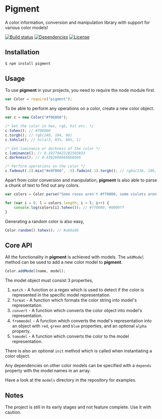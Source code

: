 # Pigment
A color information, conversion and manipulation library with support for various color models!

[![Build status](https://travis-ci.org/satya164/pigment.svg?branch=master)](https://travis-ci.org/satya164/pigment)
[![Dependencies](https://david-dm.org/satya164/pigment.svg)](https://david-dm.org/satya164/pigment)
[![License](https://img.shields.io/npm/l/pigment.svg)](http://opensource.org/licenses/mit-license.php)

## Installation
```sh
$ npm install pigment
```

## Usage
To use **pigment** in your projects, you need to require the node module first.

```javascript
var Color = require("pigment");
```

To be able to perform any operations on a color, create a new color object.

```javascript
var c = new Color("#f06860");

/* Get the color in hex, rgb, hsl etc. */
c.tohex(); // #f06860
c.torgb(); // rgb(240, 104, 96)
c.tohsla(); // hsla(3, 83%, 66%, 1)

/* Get luminance or darkness of the color */
c.luminance(); // 0.29270422282503833
c.darkness(); // 0.4362666666666666

/* Perform operations on the color */
c.fadeout(.2).mix("#e9f060", .5).fadein(.1).torgb(); // rgba(236, 186, 96, 0.99)
```

Apart from color conversion and manipulation, **pigment** is also able to parse a chunk of text to find out any colors.

```javascript
var colors = Color.parse("Some roses aren't #ff0000, some violets aren't rgb(0, 0, 255), nobody's wrong, except maybe you!")

for (var i = 0, l = colors.length; i < l; i++) {
	console.log(colors[i].tohex()); // #ff0000, #0000ff
}
```

Generating a random color is also easy,

```javascript
Color.random().tohex(); // #a68a4b
```

## Core API
All the functionality in **pigment** is achieved with models. The `addModel` method can be used to add a new color model to **pigment**.

```javascript
Color.addModel(name, model);
```

The model object must consist 3 properties,

1. `match` - A function or a regex which is used to detect if the color is represented in the specific model representation.
2. `format` - A function which formats the color string into model's representation.
3. `convert` - A function which converts the color object into model's representation.
4. `frommodel` - A function which converts the model's representation into an object with `red`, `green` and `blue` properties, and an optional `alpha` property.
5. `tomodel` - A function which converts the color to the model representation.

There is also an optional `init` method which is called when instantiating a color object.

Any dependencies on other color models can be specified with a `depends` property with the model names in an array.

Have a look at the `models` directory in the repository for examples.

## Notes
The project is still in its early stages and not feature complete. Use it with caution.

